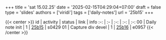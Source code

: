 +++
title = 'sat 15.02.25'
date = '2025-02-15T04:29:04+07:00'
draft = false
type = 'slides'
authors = ['viridi']
tags = ['daily-notes']
url = '25b15'
+++

{{< center >}}
id | activity | status | link | info
:-: | :- | :-: | :-: | :-:
00 | Daily note init   | 1 | [25b15](/rusn/25b15) | s0429
01 | Capture div devel | 1 | [25b16](/rusn/25b16) | e0957
{{< /center >}}
